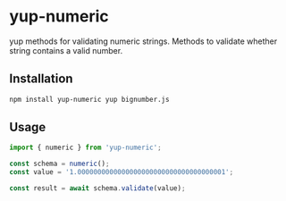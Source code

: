 # yup-numeric

yup methods for validating numeric strings. Methods to validate whether string contains a valid number.

## Installation
```bash
npm install yup-numeric yup bignumber.js
```

## Usage
```ts
import { numeric } from 'yup-numeric';

const schema = numeric();
const value = '1.0000000000000000000000000000000000001';

const result = await schema.validate(value);
```

